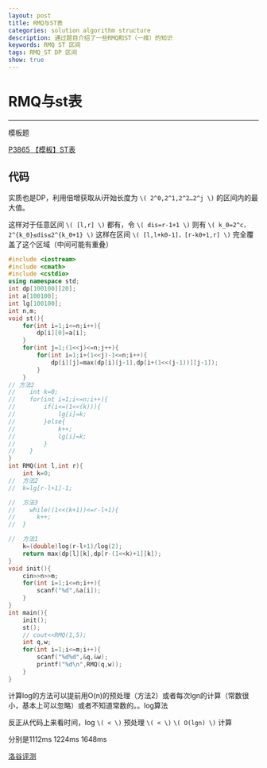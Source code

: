 ```yaml
---
layout: post
title: RMQ与ST表
categories: solution algorithm structure
description: 通过题目介绍了一些RMQ和ST（一维）的知识
keywords: RMQ ST 区间
tags: RMQ_ST DP 区间
show: true
---
```


<span id = "mdgototop"></span>

# RMQ与st表

---

模板题

[P3865 【模板】ST表 ](https://www.luogu.org/problemnew/show/P3865)

## 代码

实质也是DP，利用倍增获取从i开始长度为 `\( 2^0,2^1,2^2…2^j \)` 的区间内的最大值。

这样对于任意区间 `\( [l,r] \)` 都有，令 `\( dis=r-1+1 \)` 则有 `\( k_0=2^c，2^{k_0}≤dis≤2^{k_0+1} \)` 这样在区间 `\( [l,l+k0-1]，[r-k0+1,r] \)` 完全覆盖了这个区域（中间可能有重叠）

```cpp
#include <iostream>
#include <cmath>
#include <cstdio>
using namespace std;
int dp[100100][20];
int a[100100];
int lg[100100];
int n,m;
void st(){
    for(int i=1;i<=n;i++){
        dp[i][0]=a[i];
    }
    for(int j=1;(1<<j)<=n;j++){
        for(int i=1;i+(1<<j)-1<=n;i++){
            dp[i][j]=max(dp[i][j-1],dp[i+(1<<(j-1))][j-1]);
        }
    }
// 方法2
//    int k=0;
//    for(int i=1;i<=n;i++){
//        if(i<=(1<<(k))){
//            lg[i]=k;
//        }else{
//            k++;
//            lg[i]=k;
//        }
//    }
}
int RMQ(int l,int r){
    int k=0;
//  方法2
//	k=lg[r-l+1]-1;

//  方法3
//    while((1<<(k+1))<=r-l+1){
//		k++;
//	}

//  方法1
    k=(double)log(r-l+1)/log(2);
    return max(dp[l][k],dp[r-(1<<k)+1][k]);
}
void init(){
    cin>>n>>m;
    for(int i=1;i<=n;i++){
        scanf("%d",&a[i]);
    }
}
int main(){
    init();
    st();
    // cout<<RMQ(1,5);
    int q,w;
    for(int i=1;i<=m;i++){
        scanf("%d%d",&q,&w); 
        printf("%d\n",RMQ(q,w)); 
    }
}
```

计算log的方法可以提前用O(n)的预处理（方法2）或者每次lgn的计算（常数很小，基本上可以忽略）或者不知道常数的。。log算法

反正从代码上来看时间，log `\( < \)` 预处理 `\( < \)`  `\( O(lgn) \)` 计算

分别是1112ms 1224ms 1648ms 

[洛谷评测](https://www.luogu.org/recordnew/lists?uid=zhshh&pid=P3865&status=12&sort=0)